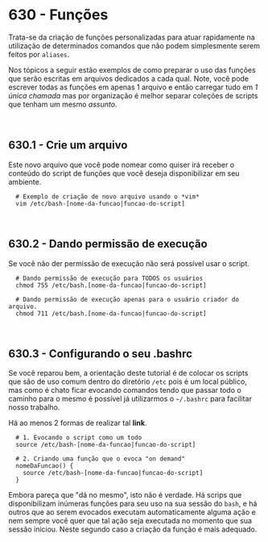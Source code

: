 ﻿# 630 - Funções

Trata-se da criação de funções personalizadas para atuar rapidamente na utilização de determinados
comandos que não podem simplesmente serem feitos por ``aliases``.

Nos tópicos a seguir estão exemplos de como preparar o uso das funções que serão escritas em 
arquivos dedicados a cada qual. Note, você pode escrever todas as funções em apenas 1 arquivo e 
então carregar tudo em *1 única chamada* mas por organização é melhor separar coleções de scripts
que tenham um mesmo *assunto*.



&nbsp;

## 630.1 - Crie um arquivo

Este novo arquivo que você pode nomear como quiser irá receber o conteúdo do script de funções que
você deseja disponibilizar em seu ambiente.

``` shell
  # Exemplo de criação de novo arquivo usando o *vim*
  vim /etc/bash-[nome-da-funcao|funcao-do-script]
```



&nbsp;

## 630.2 - Dando permissão de execução

Se você não der permissão de execução não será possível usar o script.

``` shell
  # Dando permissão de execução para TODOS os usuários
  chmod 755 /etc/bash.[nome-da-funcao|funcao-do-script]

  # Dando permissão de execução apenas para o usuário criador do arquivo.
  chmod 711 /etc/bash.[nome-da-funcao|funcao-do-script]
```



&nbsp;

## 630.3 - Configurando o seu .bashrc

Se você reparou bem, a orientação deste tutorial é de colocar os scripts que são de uso comum 
dentro do diretório ``/etc`` pois é um local público, mas como é chato ficar evocando comandos 
tendo que passar todo o caminho para o mesmo é possível já utilizarmos o ``~/.bashrc`` para 
facilitar nosso trabalho.

Há ao menos 2 formas de realizar tal **link**.

``` .bashrc
  # 1. Evocando o script como um todo
  source /etc/bash-[nome-da-funcao|funcao-do-script]

  # 2. Criando uma função que o evoca "on demand"
  nomeDaFuncao() {
    source /etc/bash-[nome-da-funcao|funcao-do-script]
  }
```

Embora pareça que "dá no mesmo", isto não é verdade.
Há scrips que disponibilizam inúmeras funções para seu uso na sua sessão do ``bash``, e há outros 
que ao serem evocados executam automaticamente alguma ação e nem sempre você quer que tal ação
seja executada no momento que sua sessão iniciou. Neste segundo caso a criação da função é mais
adequado.
